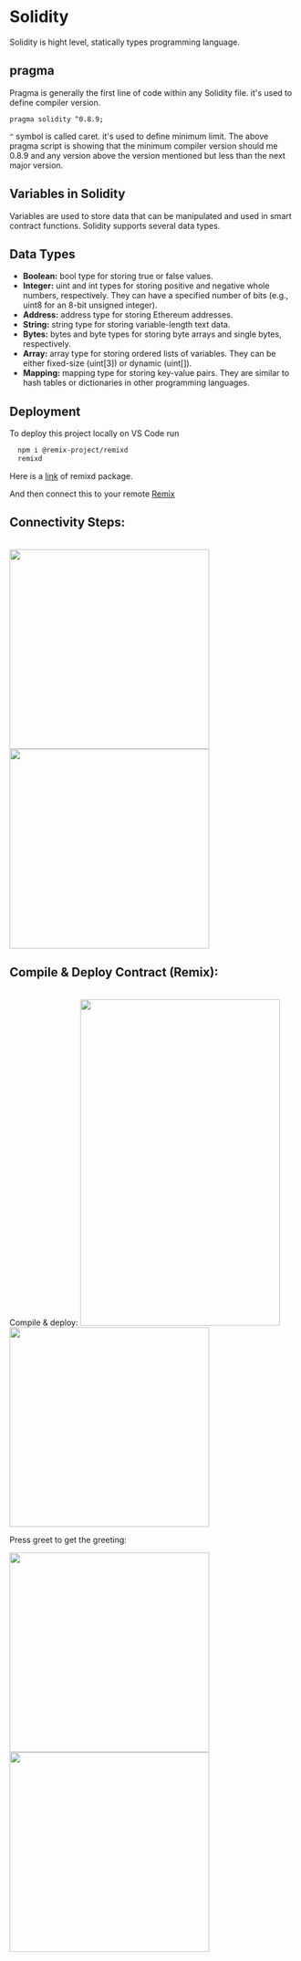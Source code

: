 # Solidity
Solidity is hight level, statically types programming language.

## pragma
Pragma is generally the first line of code within any Solidity file. it's used to define compiler version. 

`pragma solidity ^0.8.9;`

`^` symbol is called caret. it's used to define minimum limit. The above pragma script is showing that the minimum compiler version should me 0.8.9 and any version above the version mentioned but less than the next major version.

## Variables in Solidity

Variables are used to store data that can be manipulated and used in smart contract functions. Solidity supports several data types.


## Data Types

- **Boolean:** bool type for storing true or false values.
- **Integer:** uint and int types for storing positive and negative whole numbers, respectively. They can have a specified number of bits (e.g., uint8 for an 8-bit unsigned integer).
- **Address:** address type for storing Ethereum addresses.
- **String:** string type for storing variable-length text data.
- **Bytes:** bytes and byte types for storing byte arrays and single bytes, respectively.
- **Array:** array type for storing ordered lists of variables. They can be either fixed-size (uint[3]) or dynamic (uint[]).
- **Mapping:** mapping type for storing key-value pairs. They are similar to hash tables or dictionaries in other programming languages.


## Deployment

To deploy this project locally on VS Code run

```bash
  npm i @remix-project/remixd
  remixd
```
Here is a [link](https://www.npmjs.com/package/@remix-project/remixd) of remixd package.

And then connect this to your remote [Remix](https://remix.ethereum.org/)


## Connectivity Steps:
<br>

<img src="images/image1.png" width="350">
<img src="images/image2.png" width="350">

<br>

## Compile &  Deploy Contract (Remix):

<br>
Compile & deploy:

<img src="images/image3.png" width="350" height = '572'>
<img src="images/image4.png" width="350">

Press greet to get the greeting:

<img src="images/image5.png" width="350">
<img src="images/image6.png" width="350">